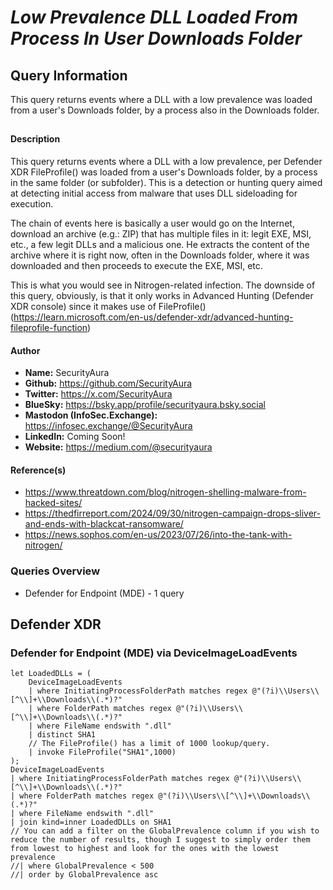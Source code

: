 # *Low Prevalence DLL Loaded From Process In User Downloads Folder*

## Query Information

This query returns events where a DLL with a low prevalence was loaded from a user's Downloads folder, by a process also in the Downloads folder.

##

#### Description

This query returns events where a DLL with a low prevalence, per Defender XDR FileProfile() was loaded from a user's Downloads folder, by a process in the same folder (or subfolder). This is a detection or hunting query aimed at detecting initial access from malware that uses DLL sideloading for execution.

The chain of events here is basically a user would go on the Internet, download an archive (e.g.: ZIP) that has multiple files in it: legit EXE, MSI, etc., a few legit DLLs and a malicious one. He extracts the content of the archive where it is right now, often in the Downloads folder, where it was downloaded and then proceeds to execute the EXE, MSI, etc.

This is what you would see in Nitrogen-related infection. The downside of this query, obviously, is that it only works in Advanced Hunting (Defender XDR console) since it makes use of FileProfile() (https://learn.microsoft.com/en-us/defender-xdr/advanced-hunting-fileprofile-function)

#### Author <Optional>
- **Name:** SecurityAura
- **Github:** https://github.com/SecurityAura
- **Twitter:** https://x.com/SecurityAura
- **BlueSky:** https://bsky.app/profile/securityaura.bsky.social
- **Mastodon (InfoSec.Exchange):** https://infosec.exchange/@SecurityAura
- **LinkedIn:** Coming Soon!
- **Website:** https://medium.com/@securityaura

#### Reference(s)

- https://www.threatdown.com/blog/nitrogen-shelling-malware-from-hacked-sites/
- https://thedfirreport.com/2024/09/30/nitrogen-campaign-drops-sliver-and-ends-with-blackcat-ransomware/
- https://news.sophos.com/en-us/2023/07/26/into-the-tank-with-nitrogen/

### Queries Overview ###

- Defender for Endpoint (MDE) - 1 query


## Defender XDR ##
### Defender for Endpoint (MDE) via DeviceImageLoadEvents ###
```KQL
let LoadedDLLs = (
    DeviceImageLoadEvents
    | where InitiatingProcessFolderPath matches regex @"(?i)\\Users\\[^\\]+\\Downloads\\(.*)?"
    | where FolderPath matches regex @"(?i)\\Users\\[^\\]+\\Downloads\\(.*)?"
    | where FileName endswith ".dll"
    | distinct SHA1
    // The FileProfile() has a limit of 1000 lookup/query.
    | invoke FileProfile("SHA1",1000)
);
DeviceImageLoadEvents
| where InitiatingProcessFolderPath matches regex @"(?i)\\Users\\[^\\]+\\Downloads\\(.*)?"
| where FolderPath matches regex @"(?i)\\Users\\[^\\]+\\Downloads\\(.*)?"
| where FileName endswith ".dll"
| join kind=inner LoadedDLLs on SHA1
// You can add a filter on the GlobalPrevalence column if you wish to reduce the number of results, though I suggest to simply order them from lowest to highest and look for the ones with the lowest prevalence
//| where GlobalPrevalence < 500
//| order by GlobalPrevalence asc
```
